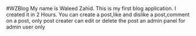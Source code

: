 #WZBlog
My name is Waleed Zahid.
This is my first blog application.
I created it in 2 Hours.
You can create a post,like and dislike a post,comment on a post, only post creater can edit or delete the post an admin panel for admin user only
